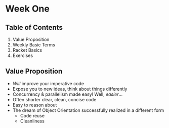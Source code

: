 # Week One

## Table of Contents
1. Value Proposition
2. Weekly Basic Terms
3. Racket Basics
4. Exercises

## Value Proposition
- _Will_ improve your imperative code
- Expose you to new ideas, think about things differently
- Concurrency & parallelism made easy! Well, _easier_...
- Often shorter clear, clean, concise code
- Easy to reason about
- The dream of Object Orientation successfully realized in a different form
  - Code reuse
  - Cleanliness
